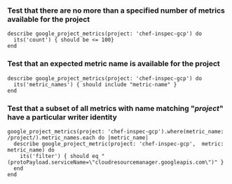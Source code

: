 ### Test that there are no more than a specified number of metrics available for the project

    describe google_project_metrics(project: 'chef-inspec-gcp') do
      its('count') { should be <= 100}
    end

### Test that an expected metric name is available for the project

    describe google_project_metrics(project: 'chef-inspec-gcp') do
      its('metric_names') { should include "metric-name" }
    end

### Test that a subset of all metrics with name matching "*project*" have a particular writer identity 

    google_project_metrics(project: 'chef-inspec-gcp').where(metric_name: /project/).metric_names.each do |metric_name|
      describe google_project_metric(project: 'chef-inspec-gcp',  metric: metric_name) do
        its('filter') { should eq "(protoPayload.serviceName=\"cloudresourcemanager.googleapis.com\")" }
      end
    end